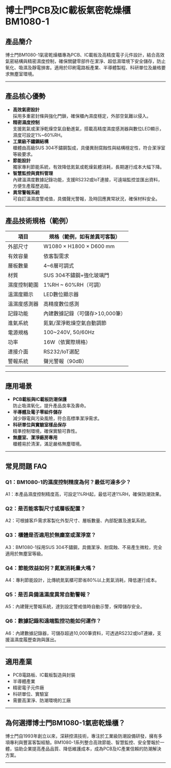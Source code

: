 # 博士門PCB及IC載板氣密乾燥櫃 BM1080-1

## 產品簡介

博士門BM1080-1氣密乾燥櫃專為PCB、IC載板及高精度電子元件設計，結合高效氣密結構與精密濕度控制，確保關鍵零部件在潔淨、超低濕環境下安全儲存，防止氧化、吸濕及靜電損害。適用於印刷電路板產業、半導體製程、科研單位及嚴格要求無塵室環境。

---

## 產品核心優勢

- **高效氣密設計**  
  採用多重密封條與強化門鎖，確保櫃內濕度穩定，外部空氣難以侵入。
- **精密濕度控制**  
  支援氮氣或潔淨乾燥空氣自動進氣，搭載高精度濕度感測器與數位LED顯示，濕度可設定1%~60%RH。
- **工業級不鏽鋼結構**  
  櫃體由高級SUS 304不鏽鋼製成，具優異耐腐蝕性與結構穩定性，符合潔淨室等級要求。
- **節能設計**  
  獨家專利節能系統，有效降低氮氣或乾燥氣體消耗，長期運行成本大幅下降。
- **智慧監控與資料管理**  
  內建溫濕度數據記錄功能，支援RS232或IoT連接，可遠端監控並匯出資料，方便生產履歷追蹤。
- **異常警報系統**  
  可自訂溫濕度警戒值，具備聲光警報，及時回應異常狀況，確保材料安全。

---

## 產品技術規格（範例）

| 項目           | 規格（範例，如有差異可客製）     |
|----------------|----------------------------------|
| 外部尺寸       | W1080 × H1800 × D600 mm         |
| 有效容量       | 依客製需求                       |
| 層板數量       | 4~6層可調式                      |
| 材質           | SUS 304不鏽鋼+強化玻璃門         |
| 濕度控制範圍   | 1%RH ~ 60%RH（可調）             |
| 溫濕度顯示     | LED數位顯示器                    |
| 溫濕度感測器   | 高精度數位感測                    |
| 記錄功能       | 內建數據記錄（可儲存>10,000筆）  |
| 進氣系統       | 氮氣/潔淨乾燥空氣自動調節        |
| 電源規格       | 100~240V, 50/60Hz                |
| 功率           | 16W（依實際規格）                |
| 連接介面       | RS232/IoT選配                    |
| 警報系統       | 聲光警報（90dB）                 |

---

## 應用場景

- **PCB載板與IC載板防潮保護**  
  防止吸濕氧化，提升產品良率及壽命。
- **半導體及電子零組件儲存**  
  減少靜電與污染風險，符合高標準潔淨需求。
- **科研單位與實驗室樣品保存**  
  精準控制環境，確保實驗可靠性。
- **無塵室、潔淨廠房專用**  
  櫃體易於清潔，滿足嚴格無塵環境。

---

## 常見問題 FAQ

### Q1：BM1080-1的濕度控制精度為何？最低可達多少？
A1：本產品濕度控制精度高，可設定1%RH起，最低可達1%RH，確保防潮效果。

### Q2：是否能客製尺寸或層板配置？
A2：可根據客戶需求客製化外型尺寸、層板數量、內部配置及進氣系統。

### Q3：櫃體是否適用於無塵室或潔淨室？
A3：BM1080-1採用SUS 304不鏽鋼，具備潔淨、耐腐蝕、不易產生微粒，完全適用於無塵室等級。

### Q4：節能效益如何？氮氣消耗量大嗎？
A4：專利節能設計，比傳統氮氣櫃可節省80%以上氮氣消耗，降低運行成本。

### Q5：是否具備溫濕度異常自動警報？
A5：內建聲光警報系統，達到設定警戒值時自動示警，保障儲存安全。

### Q6：數據記錄和遠端監控功能如何運作？
A6：內建數據記錄器，可儲存超過10,000筆資料，可透過RS232或IoT連線，支援溫濕度履歷查詢與匯出。

---

## 適用產業

- PCB電路板、IC載板製造與封裝
- 半導體產業
- 精密電子元件廠
- 科研單位、實驗室
- 需要高潔淨、防潮環境的工廠

---

## 為何選擇博士門BM1080-1氣密乾燥櫃？

博士門自1993年創立以來，深耕控濕技術，專注於工業級防潮設備研發，擁有多項專利與豐富客製經驗。BM1080-1系列整合高效節能、智慧監控、安全警報於一體，協助企業提高產品品質、降低維護成本，成為PCB及IC產業信賴的防潮解決方案。

---